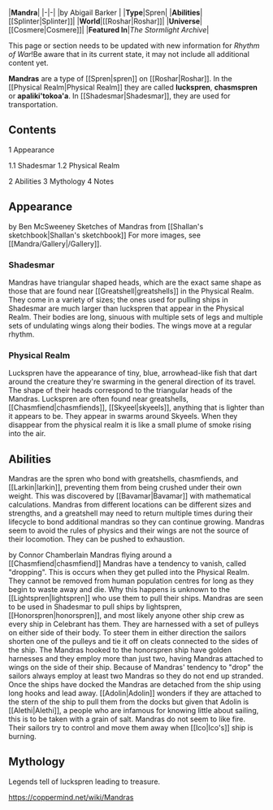 |**Mandra**|
|-|-|
|by  Abigail Barker |
|**Type**|Spren|
|**Abilities**|[[Splinter\|Splinter]]|
|**World**|[[Roshar\|Roshar]]|
|**Universe**|[[Cosmere\|Cosmere]]|
|**Featured In**|*The Stormlight Archive*|

This page or section needs to be updated with new information for *Rhythm of War*!Be aware that in its current state, it may not include all additional content yet.

**Mandras** are a type of [[Spren\|spren]] on [[Roshar\|Roshar]]. In the [[Physical Realm\|Physical Realm]] they are called **luckspren**, **chasmspren** or **apaliki'tokoa'a**. In [[Shadesmar\|Shadesmar]], they are used for transportation.

## Contents

1 Appearance

1.1 Shadesmar
1.2 Physical Realm


2 Abilities
3 Mythology
4 Notes


## Appearance
 by  Ben McSweeney  Sketches of Mandras from [[Shallan's sketchbook\|Shallan's sketchbook]]
For more images, see [[Mandra/Gallery\|/Gallery]].
### Shadesmar
Mandras have triangular shaped heads, which are the exact same shape as those that are found near [[Greatshell\|greatshells]] in the Physical Realm. They come in a variety of sizes; the ones used for pulling ships in Shadesmar are much larger than luckspren that appear in the Physical Realm. Their bodies are long, sinuous with multiple sets of legs and multiple sets of undulating wings along their bodies. The wings move at a regular rhythm.

### Physical Realm
Luckspren have the appearance of tiny, blue, arrowhead-like fish that dart around the creature they're swarming in the general direction of its travel. The shape of their heads correspond to the triangular heads of the Mandras. Luckspren are often found near greatshells, [[Chasmfiend\|chasmfiends]], [[Skyeel\|skyeels]], anything that is lighter than it appears to be. They appear in swarms around Skyeels. When they disappear from the physical realm it is like a small plume of smoke rising into the air.

## Abilities
Mandras are the spren who bond with greatshells, chasmfiends, and [[Larkin\|larkin]], preventing them from being crushed under their own weight. This was discovered by [[Bavamar\|Bavamar]] with mathematical calculations. Mandras from different locations can be different sizes and strengths, and a greatshell may need to return multiple times during their lifecycle to bond additional mandras so they can continue growing. Mandras seem to avoid the rules of physics and their wings are not the source of their locomotion. They can be pushed to exhaustion.

 by  Connor Chamberlain  Mandras flying around a [[Chasmfiend\|chasmfiend]]
Mandras have a tendency to vanish, called "dropping". This is occurs when they get pulled into the Physical Realm. They cannot be removed from human population centres for long as they begin to waste away and die. Why this happens is unknown to the [[Lightspren\|lightspren]] who use them to pull their ships.
Mandras are seen to be used in Shadesmar to pull ships by lightspren, [[Honorspren\|honorspren]], and most likely anyone other ship crew as every ship in Celebrant has them. They are harnessed with a set of pulleys on either side of their body. To steer them in either direction the sailors shorten one of the pulleys and tie it off on cleats connected to the sides of the ship. The Mandras hooked to the honorspren ship have golden harnesses and they employ more than just two, having Mandras attached to wings on the side of their ship.
Because of Mandras' tendency to "drop" the sailors always employ at least two Mandras so they do not end up stranded. Once the ships have docked the Mandras are detached from the ship using long hooks and lead away. [[Adolin\|Adolin]] wonders if they are attached to the stern of the ship to pull them from the docks but given that Adolin is [[Alethi\|Alethi]], a people who are infamous for knowing little about sailing, this is to be taken with a grain of salt.
Mandras do not seem to like fire. Their sailors try to control and move them away when [[Ico\|Ico's]] ship is burning.

## Mythology
Legends tell of luckspren leading to treasure.



https://coppermind.net/wiki/Mandras